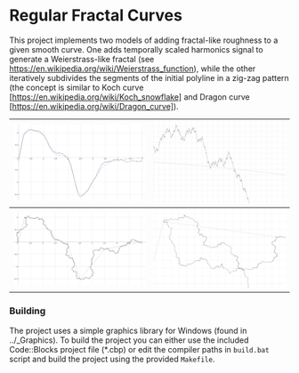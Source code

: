 # Regular Fractal Curves

This project implements two models of adding fractal-like roughness to a given smooth curve. One adds temporally scaled harmonics signal to generate a Weierstrass-like fractal (see https://en.wikipedia.org/wiki/Weierstrass_function), while the other iteratively subdivides the segments of the initial polyline in a zig-zag pattern (the concept is similar to Koch curve [https://en.wikipedia.org/wiki/Koch_snowflake] and Dragon curve [https://en.wikipedia.org/wiki/Dragon_curve]).

| ![Weierstrass-like fractal](img/img1.png) | ![Weierstrass-like fractal close-up](img/img1_c.png) |
| ----------------------------------------- | ---------------------------------------------------- |
| ![Zig-zag fractal](img/img2.png)          | ![Zig-zag fractal close-up](img/img2_c.png)          |

### Building

The project uses a simple graphics library for Windows (found in ../_Graphics). To build the project you can either use the included Code::Blocks project file (*.cbp) or edit the compiler paths in `build.bat` script and build the project using the provided `Makefile`.
